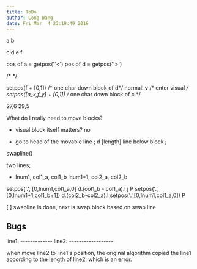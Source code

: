 ```yaml
---
title: ToDo
author: Cong Wang
date: Fri Mar  4 23:19:49 2016
---
```


a      b

c      d
e      f 


pos of a = getpos(''<')
pos of d = getpos(''>')

/*  */


setpos(f + [0,1]) /* one char down block of d*/
normal! v      /* enter visual */
setpos([a_x,f_y] + [0,1]) /* one char down block of c */

27,6
29,5


What do I really need to move blocks?

* visual block itself matters? no

* 
  go to head of the movable line ;
  d [length] line below block ;

  
swapline()

two lines;
* lnum1, col1_a, col1_b
  lnum1+1, col2_a, col2_b

setpos('.', [0,lnum1,col1_a,0]
d.(col1_b - col1_a).l
j
P
setpos('.',[0,lnum1+1,col1_b+1])
d.(col2_b-col2_a).l
setpos('.',[0,lnum1,col1_a,0])
P

[ ] swapline is done, next is swap block based on swap line



## Bugs

line1: -------------
line2: ------------------

when move line2 to line1's position, the original algorithm copied the line1
according to the length of line2, which is an error.       
